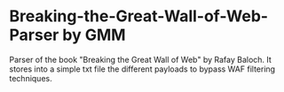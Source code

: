 # Breaking-the-Great-Wall-of-Web-Parser by GMM
Parser of the book "Breaking the Great Wall of Web" by Rafay Baloch.
It stores into a simple txt file the different payloads to bypass WAF filtering techniques.
